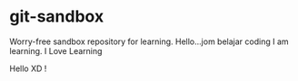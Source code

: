 # git-sandbox
Worry-free sandbox repository for learning.
Hello...jom belajar coding
I am learning.
I Love Learning

Hello XD !
